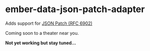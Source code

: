 ember-data-json-patch-adapter
=============================

Adds support for [JSON Patch (RFC 6902)](http://tools.ietf.org/html/rfc6902)

Coming soon to a theater near you.

**Not yet working but stay tuned...**
